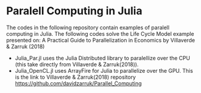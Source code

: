 # Paralell Computing in Julia
The codes in the following repository contain examples of paralell computing in Julia.
The following codes solve the Life Cycle Model example presented on: A Practical Guide to Parallelization in Economics by Villaverde & Zarruk (2018)
- Julia_Par.jl uses the Julia Distributed library to paralellize over the CPU (this take directly from Villaverde & Zarruk(2018)).
- Julia_OpenCL.jl uses ArrayFire for Julia to parallelize over the GPU.
This is the link to Villaverde & Zarruk(2018) repository
https://github.com/davidzarruk/Parallel_Computing
